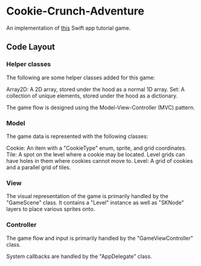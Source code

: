 # Cookie-Crunch-Adventure

An implementation of [this](http://www.raywenderlich.com/66877/how-to-make-a-game-like-candy-crush-part-1) Swift app tutorial game.


## Code Layout

### Helper classes

The following are some helper classes added for this game:

Array2D<T>: A 2D array, stored under the hood as a normal 1D array.
Set<T>: A collection of unique elements, stored under the hood as a dictionary.

The game flow is designed using the Model-View-Controller (MVC) pattern.

### Model

The game data is represented with the following classes:

Cookie: An item with a "CookieType" enum, sprite, and grid coordinates.
Tile: A spot on the level where a cookie may be located. Level grids can have holes in them where cookies cannot move to.
Level: A grid of cookies and a parallel grid of tiles.

### View

The visual representation of the game is primarily handled by the "GameScene" class. It contains a "Level" instance as well as "SKNode" layers to place various sprites onto.

### Controller

The game flow and input is primarily handled by the "GameViewController" class.

System callbacks are handled by the "AppDelegate" class.